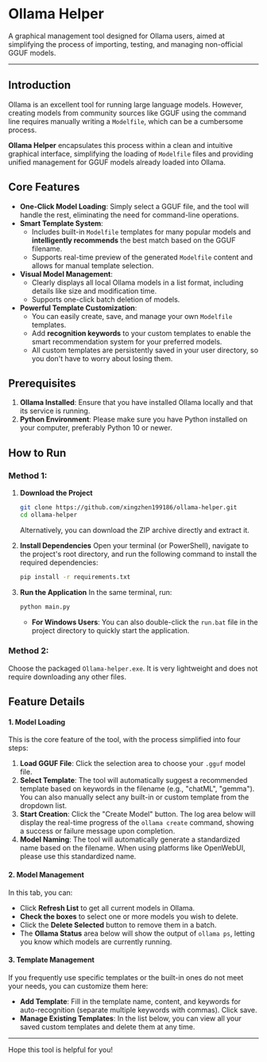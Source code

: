 # Ollama Helper

A graphical management tool designed for Ollama users, aimed at simplifying the process of importing, testing, and managing non-official GGUF models.

-----

## Introduction

Ollama is an excellent tool for running large language models. However, creating models from community sources like GGUF using the command line requires manually writing a `Modelfile`, which can be a cumbersome process.

**Ollama Helper** encapsulates this process within a clean and intuitive graphical interface, simplifying the loading of `Modelfile` files and providing unified management for GGUF models already loaded into Ollama.

## Core Features

  - **One-Click Model Loading**: Simply select a GGUF file, and the tool will handle the rest, eliminating the need for command-line operations.
  - **Smart Template System**:
      - Includes built-in `Modelfile` templates for many popular models and **intelligently recommends** the best match based on the GGUF filename.
      - Supports real-time preview of the generated `Modelfile` content and allows for manual template selection.
  - **Visual Model Management**:
      - Clearly displays all local Ollama models in a list format, including details like size and modification time.
      - Supports one-click batch deletion of models.
  - **Powerful Template Customization**:
      - You can easily create, save, and manage your own `Modelfile` templates.
      - Add **recognition keywords** to your custom templates to enable the smart recommendation system for your preferred models.
      - All custom templates are persistently saved in your user directory, so you don't have to worry about losing them.

## Prerequisites

1.  **Ollama Installed**: Ensure that you have installed Ollama locally and that its service is running.
2.  **Python Environment**: Please make sure you have Python installed on your computer, preferably Python 10 or newer.

## How to Run

### Method 1:

1.  **Download the Project**

    ```bash
    git clone https://github.com/xingzhen199186/ollama-helper.git
    cd ollama-helper
    ```

    Alternatively, you can download the ZIP archive directly and extract it.

2.  **Install Dependencies**
    Open your terminal (or PowerShell), navigate to the project's root directory, and run the following command to install the required dependencies:

    ```bash
    pip install -r requirements.txt
    ```

3.  **Run the Application**
    In the same terminal, run:

    ```bash
    python main.py
    ```

      - **For Windows Users**: You can also double-click the `run.bat` file in the project directory to quickly start the application.

### Method 2:

Choose the packaged `Ollama-helper.exe`. It is very lightweight and does not require downloading any other files.

## Feature Details

#### 1\. Model Loading

This is the core feature of the tool, with the process simplified into four steps:

1.  **Load GGUF File**: Click the selection area to choose your `.gguf` model file.
2.  **Select Template**: The tool will automatically suggest a recommended template based on keywords in the filename (e.g., "chatML", "gemma"). You can also manually select any built-in or custom template from the dropdown list.
3.  **Start Creation**: Click the "Create Model" button. The log area below will display the real-time progress of the `ollama create` command, showing a success or failure message upon completion.
4.  **Model Naming**: The tool will automatically generate a standardized name based on the filename. When using platforms like OpenWebUI, please use this standardized name.

#### 2\. Model Management

In this tab, you can:

  - Click **Refresh List** to get all current models in Ollama.
  - **Check the boxes** to select one or more models you wish to delete.
  - Click the **Delete Selected** button to remove them in a batch.
  - The **Ollama Status** area below will show the output of `ollama ps`, letting you know which models are currently running.

#### 3\. Template Management

If you frequently use specific templates or the built-in ones do not meet your needs, you can customize them here:

  - **Add Template**: Fill in the template name, content, and keywords for auto-recognition (separate multiple keywords with commas). Click save.
  - **Manage Existing Templates**: In the list below, you can view all your saved custom templates and delete them at any time.

-----

Hope this tool is helpful for you\!
